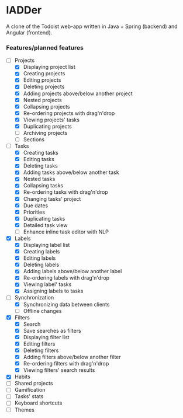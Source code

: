# lADDer

A clone of the Todoist web-app written in Java + Spring (backend) and Angular (frontend).


### Features/planned features

- [ ] Projects
	- [x] Displaying project list
	- [x] Creating projects
	- [x] Editing projects
	- [x] Deleting projects
	- [x] Adding projects above/below another project
	- [x] Nested projects
	- [x] Collapsing projects
	- [x] Re-ordering projects with drag'n'drop
	- [x] Viewing projects' tasks
	- [x] Duplicating projects
	- [ ] Archiving projects
	- [ ] Sections
- [ ] Tasks
	- [x] Creating tasks
	- [x] Editing tasks
	- [x] Deleting tasks
	- [x] Adding tasks above/below another task
	- [x] Nested tasks
	- [x] Collapsing tasks
	- [x] Re-ordering tasks with drag'n'drop
	- [x] Changing tasks' project
	- [x] Due dates
	- [x] Priorities
	- [x] Duplicating tasks
	- [x] Detailed task view
	- [ ] Enhance inline task editor with NLP
- [x] Labels
	- [x] Displaying label list
	- [x] Creating labels
	- [x] Editing labels
	- [x] Deleting labels
	- [x] Adding labels above/below another label
	- [x] Re-ordering labels with drag'n'drop
	- [x] Viewing label' tasks
	- [x] Assigning labels to tasks
- [ ] Synchronization
	- [x] Synchronizing data between clients
	- [ ] Offline changes
- [x] Filters
	- [x] Search
	- [x] Save searches as filters
	- [x] Displaying filter list 
	- [x] Editing filters
	- [x] Deleting filters
	- [x] Adding filters above/below another filter
	- [x] Re-ordering filters with drag'n'drop
	- [x] Viewing filters' search results
- [x] Habits
- [ ] Shared projects
- [ ] Gamification
- [ ] Tasks' stats
- [ ] Keyboard shortcuts
- [ ] Themes
